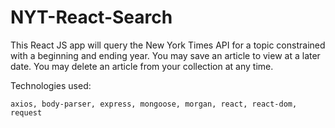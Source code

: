 # NYT-React-Search

This React JS app will query the New York Times API for a topic constrained with a beginning and ending year.  You may save an article to view at a later date.  You may delete an article from your collection at any time.

Technologies used:

```
axios, body-parser, express, mongoose, morgan, react, react-dom, request

```
